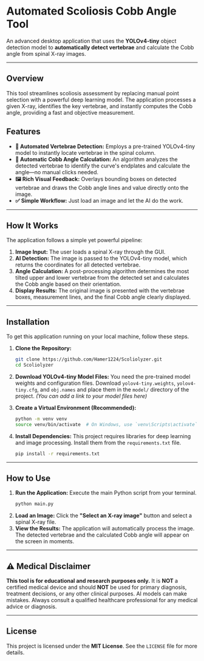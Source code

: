# Automated Scoliosis Cobb Angle Tool

An advanced desktop application that uses the **YOLOv4-tiny** object detection model to **automatically detect vertebrae** and calculate the Cobb angle from spinal X-ray images.



---

## Overview

This tool streamlines scoliosis assessment by replacing manual point selection with a powerful deep learning model. The application processes a given X-ray, identifies the key vertebrae, and instantly computes the Cobb angle, providing a fast and objective measurement.

## Features

* **🧠 Automated Vertebrae Detection:** Employs a pre-trained YOLOv4-tiny model to instantly locate vertebrae in the spinal column.
* **📐 Automatic Cobb Angle Calculation:** An algorithm analyzes the detected vertebrae to identify the curve's endplates and calculate the angle—no manual clicks needed.
* **🖼️ Rich Visual Feedback:** Overlays bounding boxes on detected vertebrae and draws the Cobb angle lines and value directly onto the image.
* **✅ Simple Workflow:** Just load an image and let the AI do the work.

---

## How It Works

The application follows a simple yet powerful pipeline:
1.  **Image Input:** The user loads a spinal X-ray through the GUI.
2.  **AI Detection:** The image is passed to the YOLOv4-tiny model, which returns the coordinates for all detected vertebrae.
3.  **Angle Calculation:** A post-processing algorithm determines the most tilted upper and lower vertebrae from the detected set and calculates the Cobb angle based on their orientation.
4.  **Display Results:** The original image is presented with the vertebrae boxes, measurement lines, and the final Cobb angle clearly displayed.

---

## Installation

To get this application running on your local machine, follow these steps.

1.  **Clone the Repository:**
    ```bash
    git clone https://github.com/Hamer1224/Scoliolyzer.git
    cd Scoliolyzer
    ```

2.  **Download YOLOv4-tiny Model Files:**
    You need the pre-trained model weights and configuration files. Download `yolov4-tiny.weights`, `yolov4-tiny.cfg`, and `obj.names` and place them in the `model/` directory of the project.
    *(You can add a link to your model files here)*

3.  **Create a Virtual Environment (Recommended):**
    ```bash
    python -m venv venv
    source venv/bin/activate  # On Windows, use `venv\Scripts\activate`
    ```

4.  **Install Dependencies:**
    This project requires libraries for deep learning and image processing. Install them from the `requirements.txt` file.
    ```bash
    pip install -r requirements.txt
    ```


---

## How to Use

1.  **Run the Application:**
    Execute the main Python script from your terminal.
    ```bash
    python main.py
    ```
2.  **Load an Image:**
    Click the **"Select an X-ray image"** button and select a spinal X-ray file.
3.  **View the Results:**
    The application will automatically process the image. The detected vertebrae and the calculated Cobb angle will appear on the screen in moments.

---

## ⚠️ Medical Disclaimer

**This tool is for educational and research purposes only.** It is **NOT** a certified medical device and should **NOT** be used for primary diagnosis, treatment decisions, or any other clinical purposes. AI models can make mistakes. Always consult a qualified healthcare professional for any medical advice or diagnosis.

---

## License

This project is licensed under the **MIT License**. See the `LICENSE` file for more details.
